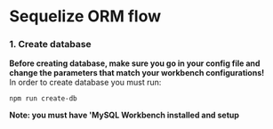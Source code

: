 <h1>Sequelize ORM flow</h1>

### 1. Create database
**Before creating database, make sure you go in your config file and change the parameters that match your workbench configurations!** </br >
In order to create database you must run: </br >
```
npm run create-db
```
**Note: you must have 'MySQL Workbench installed and setup**
